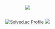 
<div align="center">

<img src="https://capsule-render.vercel.app/api?type=Cylinder&color=yellow&height=150&section=header&text=Coster97&fontSize=50" />
<br>
<br>

[![Solved.ac Profile](http://mazassumnida.wtf/api/v2/generate_badge?boj=dmsrud1501222)](https://solved.ac/dmsrud1501222/) <img src="http://mazandi.herokuapp.com/api?handle=dmsrud1501222&theme=dark"/>
